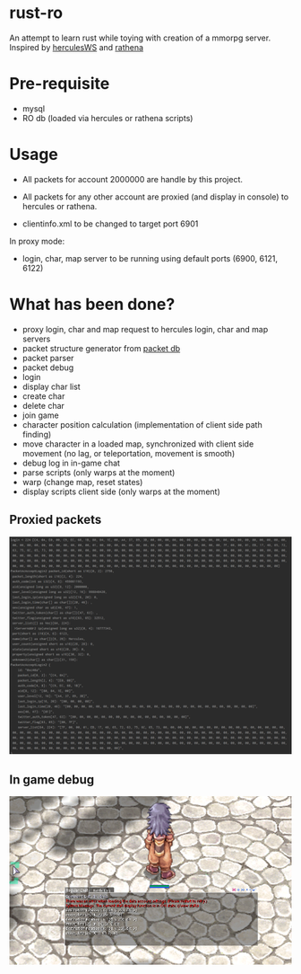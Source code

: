 # rust-ro
An attempt to learn rust while toying with creation of a mmorpg server. Inspired by [herculesWS](https://github.com/HerculesWS/Hercules) and [rathena](https://github.com/rathena/rathena)

# Pre-requisite
- mysql
- RO db (loaded via hercules or rathena scripts)

# Usage
- All packets for account 2000000 are handle by this project.
- All packets for any other account are proxied (and display in console) to hercules or rathena.


- clientinfo.xml to be changed to target port 6901

In proxy mode:
- login, char, map server to be running using default ports (6900, 6121, 6122)

# What has been done?
- proxy login, char and map request to hercules login, char and map servers
- packet structure generator from [packet db](https://github.com/nmeylan/rust-ro-hercules/blob/master/server/tools/packets/packets_db)
- packet parser
- packet debug
- login
- display char list
- create char
- delete char
- join game
- character position calculation (implementation of client side path finding)
- move character in a loaded map, synchronized with client side movement (no lag, or teleportation, movement is smooth)
- debug log in in-game chat 
- parse scripts (only warps at the moment)
- warp (change map, reset states)
- display scripts client side (only warps at the moment)

## Proxied packets
![packets](img/packet_analyzer.PNG)

## In game debug
![packets](img/in_game_debug.PNG)